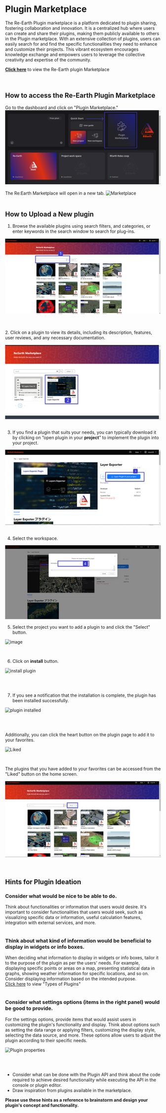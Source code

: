 # Plugin Marketplace

The Re-Earth Plugin marketplace is a platform dedicated to plugin sharing, fostering collaboration and innovation. It is a centralized hub where users can create and share their plugins, making them publicly available to others in the Plugin marketplace. With an extensive collection of plugins, users can easily search for and find the specific functionalities they need to enhance and customize their projects. This vibrant ecosystem encourages knowledge exchange and empowers users to leverage the collective creativity and expertise of the community.

**[Click here](https://marketplace.reearth.io)** to view the Re-Earth plugin Marketplace
<br>
<br>
<br>

## How to access the Re-Earth Plugin Marketplace

Go to the dashboard and click on "Plugin Marketplace."
![Untitled](Plugin%20Marketplace%20751f7a9caaff41c7a0d31a4a6e8529ff/Untitled.png)
<br>
<br>
The Re:Earth Marketplace will open in a new tab.
![Marketplace](https://github.com/CS-eukarya/User-Manual-English-/assets/154571156/ef89b11b-bd71-401c-9eda-535ed2f59ff7)
<br>
<br>

## How to Upload a New plugin

1. Browse the available plugins using search filters, and categories, or enter keywords in the search window to search for plug-ins.

![Untitled](Plugin%20Marketplace%20751f7a9caaff41c7a0d31a4a6e8529ff/Untitled%201.png)

<br>
<br>
2. Click on a plugin to view its details, including its description, features, user reviews, and any necessary documentation.

![Untitled](Plugin%20Marketplace%20751f7a9caaff41c7a0d31a4a6e8529ff/Untitled%202.png)
<br>
<br>

3. If you find a plugin that suits your needs, you can typically download it by clicking on “open plugin in your **project**” to implement the plugin into your project.

![Untitled](Plugin%20Marketplace%20751f7a9caaff41c7a0d31a4a6e8529ff/Untitled%203.png)
<br>
<br>

4. Select the workspace. 

![Untitled](Plugin%20Marketplace%20751f7a9caaff41c7a0d31a4a6e8529ff/Untitled%204.png)

5. Select the project you want to add a plugin to and click the "Select" button. 

![image](https://github.com/CS-eukarya/User-Manual-English-/assets/154571156/ce6a6ebc-1029-4abe-a771-58b8612eb3f4)

<br>

6. Click on **install** button.

![install plugin](https://github.com/CS-eukarya/User-Manual-English-/assets/154571156/226ef279-54aa-4824-89ae-223b06f313af)

<br>
<br>

7. If you see a notification that the installation is complete, the plugin has been installed successfully.

![plugin installed](https://github.com/CS-eukarya/User-Manual-English-/assets/154571156/979992b8-a415-462b-8664-a510fd408eb1)

<br>
<br>

Additionally, you can click the heart button on the plugin page to add it to your favorites.

![Liked](https://github.com/CS-eukarya/User-Manual-English-/assets/154571156/f5994129-9d45-4429-90a2-fdd5454844ff)

<br>

The plugins that you have added to your favorites can be accessed from the "Liked" button on the home screen.

![Untitled](Plugin%20Marketplace%20751f7a9caaff41c7a0d31a4a6e8529ff/Untitled%207.png)
<br>
<br>
<br>

## Hints for Plugin Ideation

### Consider what would be nice to be able to do.

Think about functionalities or information that users would desire. It's important to consider functionalities that users would seek, such as visualizing specific data or information, useful calculation features, integration with external services, and more.
<br>
<br>

### Think about what kind of information would be beneficial to display in widgets or info boxes.

When deciding what information to display in widgets or info boxes, tailor it to the purpose of the plugin as per the users' needs. For example, displaying specific points or areas on a map, presenting statistical data in graphs, showing weather information for specific locations, and so on. Consider displaying information based on the intended purpose.<br>
[Click here](https://github.com/CS-eukarya/User-Manual-English-/blob/Plugin/Types%20Of%20Plugins.md) to view "Types of Plugins"
<br>
<br>

### Consider what settings options (items in the right panel) would be good to provide.

For the settings options, provide items that would assist users in customizing the plugin's functionality and display. Think about options such as setting the data range or applying filters, customizing the display style, selecting the data source, and more. These options allow users to adjust the plugin according to their specific needs.

![Plugin properties](https://github.com/CS-eukarya/User-Manual-English-/assets/154571156/e63b76c0-a83e-4af8-b349-0a0874f29f9a)

<br>
<br>

- Consider what can be done with the Plugin API and think about the code required to achieve desired functionality while executing the API in the console or plugin editor.
- Draw inspiration from plugins available in the marketplace.

**Please use these hints as a reference to brainstorm and design your plugin's concept and functionality.**
